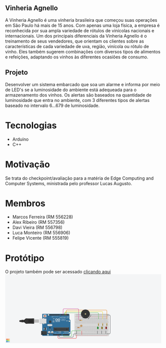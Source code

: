 ## Vinheria Agnello
A Vinheria Agnello é uma vinheria brasileira que começou suas operações em São Paulo há mais de 15 anos. Com apenas uma loja física, a empresa é reconhecida por sua ampla variedade de rótulos de vinícolas nacionais e internacionais. Um dos principais diferenciais da Vinheria Agnello é o treinamento de seus vendedores, que orientam os clientes sobre as características de cada variedade de uva, região, vinícola ou rótulo de vinho. Eles também sugerem combinações com diversos tipos de alimentos e refeições, adaptando os vinhos às diferentes ocasiões de consumo.

## Projeto 
Desenvolver um sistema embarcado que soa um alarme e informa por meio de LED's se a luminosidade do ambiente está adequeada para o armazenamento dos vinhos.
Os alertas são baseados na quantidade de luminosidade que entra no ambiente, com 3 diferentes tipos de alertas baseado no intervalo 6...679 de luminosidade.

# Tecnologias
- Arduíno
- C++

# Motivação
Se trata do checkpoint/avaliação para a matéria de Edge Computing and Computer Systems, ministrada pelo professor Lucas Augusto.

# Membros
- Marcos Ferreira (RM 556228)
- Alex Ribeiro (RM 557356)
- Davi Vieira (RM 556798)
- Luca Monteiro (RM 556906)
- Felipe Vicente (RM 555819)

# Protótipo
O projeto também pode ser acessado [clicando aqui](https://www.tinkercad.com/things/5tN7Bh79eZQ-marcos-checkpoint-1-edge-computing-and-computer-systems?sharecode=n3ahyRt0bL6_DzkIpq6nMUqiI9Wcj8bBSvguAGAPDG8)
<img src="docs/prototipo.png" />
